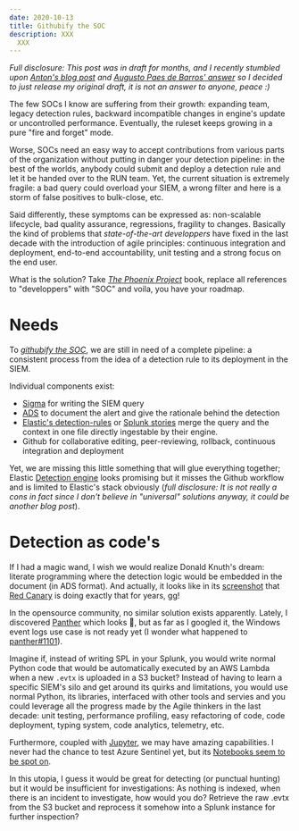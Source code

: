 ```yaml
---
date: 2020-10-13
title: Githubify the SOC
description: XXX
  XXX
---
```


*Full disclosure: This post was in draft for months, and I recently stumbled upon [Anton's blog post](https://medium.com/anton-on-security/can-we-have-detection-as-code-96f869cfdc79) and [Augusto Paes de Barros' answer](http://blog.securitybalance.com/2020/09/ddlc-detection-development-life-cycle.html) so I decided to just release my original draft, it is not an answer to anyone, peace :)*


The few SOCs I know are suffering from their growth: expanding team, legacy detection rules, backward incompatible changes in engine's update or uncontrolled performance. Eventually, the ruleset keeps growing in a pure "fire and forget" mode. 

Worse, SOCs need an easy way to accept contributions from various parts of the organization without putting in danger your detection pipeline: in the best of the worlds, anybody could submit and deploy a detection rule and let it be handed over to the RUN team. Yet, the current situation is extremely fragile: a bad query could overload your SIEM, a wrong filter and here is a storm of false positives to bulk-close, etc.

Said differently, these symptoms can be expressed as: non-scalable lifecycle, bad quality assurance, regressions, fragility to changes. Basically the kind of problems that *state-of-the-art developpers* have fixed in the last decade with the introduction of agile principles: continuous integration and deployment, end-to-end accountability, unit testing and a strong focus on the end user.

What is the solution? Take [*The Phoenix Project*](https://www.amazon.com/Phoenix-Project-DevOps-Helping-Business/dp/0988262592)  book, replace all references to "developpers" with "SOC" and voila, you have your roadmap. 

# Needs

To [*githubify the SOC*](https://medium.com/@johnlatwc/the-githubification-of-infosec-afbdbfaad1d1), we are still in need of a complete pipeline: a consistent process from the idea of a detection rule to its deployment in the SIEM.

Individual components exist:
- [Sigma](https://github.com/Neo23x0/sigma) for writing the SIEM query
- [ADS](https://medium.com/palantir/alerting-and-detection-strategy-framework-52dc33722df2) to document the alert and give the rationale behind the detection
- [Elastic's detection-rules](https://github.com/elastic/detection-rules) or  [Splunk stories](https://github.com/splunk/security-content/blob/develop/stories/credential_dumping.yml) merge the query and the context in one file directly ingestable by their engine.
- Github for collaborative editing, peer-reviewing, rollback, continuous integration and deployment

Yet, we are missing this little something that will glue everything together; Elastic [Detection engine](https://www.elastic.co/blog/elastic-siem-detections) looks promising but it misses the Github workflow and is limited to Elastic's stack obviously (*full disclosure: It is not really a cons in fact since I don't believe in "universal" solutions anyway, it could be another blog post*).

# Detection as code's

If I had a magic wand, I wish we would realize Donald Knuth's dream: literate programming where the detection logic would be embedded in the document (in ADS format). And actually, it looks like in its [screenshot](https://redcanary.com/wp-content/uploads/image2-18.png) that [Red Canary](https://redcanary.com/blog/breathing-life-detection-capability/) is doing exactly that for years, gg!

In the opensource community, no similar solution exists apparently. Lately, I discovered [Panther](https://github.com/panther-labs/panther) which looks 🤩, but as far as I googled it, the Windows event logs use case is not ready yet (I wonder what happened to [panther#1101](https://github.com/panther-labs/panther/issues/1101)).

Imagine if, instead of writing SPL in your Splunk, you would write normal Python code that would be automatically executed by an AWS Lambda when a new `.evtx` is uploaded in a S3 bucket? Instead of having to learn a specific SIEM's silo and get around its quirks and limitations, you would use normal Python, its libraries, interfaced with other tools and servies and  you could leverage all the progress made by the Agile thinkers in the last decade: unit testing, performance profiling, easy refactoring of code, code deployment, typing system, code analytics, telemetry, etc.

Furthermore, coupled with [Jupyter](https://jupyter.org), we may have amazing capabilities. I never had the chance to test Azure Sentinel yet, but its [Notebooks seem to be spot on](https://docs.microsoft.com/en-us/azure/sentinel/notebooks).

In this utopia, I guess it would be great for detecting (or punctual hunting) but it would be insufficient for investigations: As nothing is indexed, when there is an incident to investigate, how would you do? Retrieve the raw .evtx from the S3 bucket and reprocess it somehow into a Splunk instance for further inspection?




